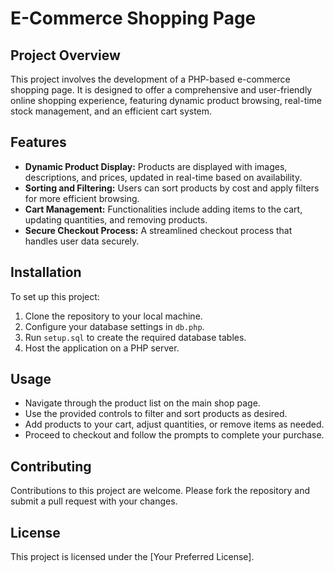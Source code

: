 # E-Commerce Shopping Page

## Project Overview
This project involves the development of a PHP-based e-commerce shopping page. It is designed to offer a comprehensive and user-friendly online shopping experience, featuring dynamic product browsing, real-time stock management, and an efficient cart system. 

## Features
- **Dynamic Product Display:** Products are displayed with images, descriptions, and prices, updated in real-time based on availability.
- **Sorting and Filtering:** Users can sort products by cost and apply filters for more efficient browsing.
- **Cart Management:** Functionalities include adding items to the cart, updating quantities, and removing products.
- **Secure Checkout Process:** A streamlined checkout process that handles user data securely.

## Installation
To set up this project:
1. Clone the repository to your local machine.
2. Configure your database settings in `db.php`.
3. Run `setup.sql` to create the required database tables.
4. Host the application on a PHP server.

## Usage
- Navigate through the product list on the main shop page.
- Use the provided controls to filter and sort products as desired.
- Add products to your cart, adjust quantities, or remove items as needed.
- Proceed to checkout and follow the prompts to complete your purchase.

## Contributing
Contributions to this project are welcome. Please fork the repository and submit a pull request with your changes.

## License
This project is licensed under the [Your Preferred License].
